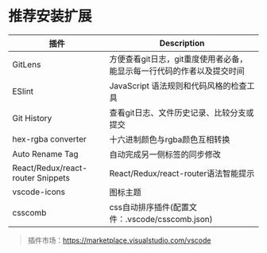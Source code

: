 # 推荐安装扩展

| 插件                              | Description                                                            |
| --------------------------------- | ---------------------------------------------------------------------- |
| GitLens                           | 方便查看git日志，git重度使用者必备，能显示每一行代码的作者以及提交时间 |
| ESlint                            | JavaScript 语法规则和代码风格的检查工具                                |
| Git History                       | 查看git日志、文件历史记录、比较分支或提交                              |
| hex-rgba converter                | 十六进制颜色与rgba颜色互相转换                                         |
| Auto Rename Tag                   | 自动完成另一侧标签的同步修改                                           |
| React/Redux/react-router Snippets | React/Redux/react-router语法智能提示                                   |
| vscode-icons                      | 图标主题                                                               |
| csscomb                           | css自动排序插件(配置文件：.vscode/csscomb.json)                        |

>插件市场：https://marketplace.visualstudio.com/vscode

